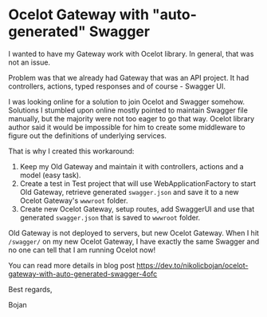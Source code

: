 # Ocelot Gateway with "auto-generated" Swagger

I wanted to have my Gateway work with Ocelot library. In general, that was not an issue. 

Problem was that we already had Gateway that was an API project. It had controllers, actions, typed responses and of course - Swagger UI.

I was looking online for a solution to join Ocelot and Swagger somehow. Solutions I stumbled upon online mostly pointed to maintain Swagger file manually, but the majority were not too eager to go that way. Ocelot library author said it would be impossible for him to create some middleware to figure out the definitions of underlying services.

That is why I created this workaround:
1. Keep my Old Gateway and maintain it with controllers, actions and a model (easy task).
2. Create a test in Test project that will use WebApplicationFactory to start Old Gateway, retrieve generated ``swagger.json`` and save it to a new Ocelot Gateway's ``wwwroot`` folder.
3. Create new Ocelot Gateway, setup routes, add SwaggerUI and use that generated ``swagger.json`` that is saved to ``wwwroot`` folder.

Old Gateway is not deployed to servers, but new Ocelot Gateway. When I hit ``/swagger/`` on my new Ocelot Gateway, I have exactly the same Swagger and no one can tell that I am running Ocelot now!

You can read more details in blog post https://dev.to/nikolicbojan/ocelot-gateway-with-auto-generated-swagger-4ofc

Best regards,

Bojan
